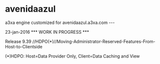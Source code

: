 # avenidaazul
a3xa engine customized for avenidaazul.a3xa.com ---

23-jan-2016 *** WORK IN PROGRESS ***

Release 9.39 //HDPO(\*)//Moving-Administrator-Reserved-Features-From-Host-to-Clientside

(\*)HDPO: Host=Data Provider Only, Client=Data Caching and View

